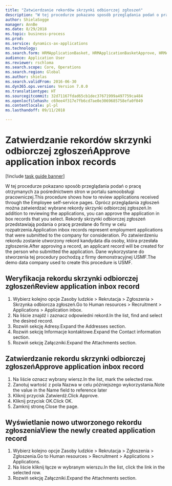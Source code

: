 ```yaml
--- 
title: "Zatwierdzanie rekordów skrzynki odbiorczej zgłoszeń"
description: "W tej procedurze pokazano sposób przeglądania podań o pracę otrzymanych za pośrednictwem stron w portalu samoobsługi pracowniczej."
author: ShielaSogge
manager: AnnBe
ms.date: 8/29/2018
ms.topic: business-process
ms.prod: 
ms.service: dynamics-ax-applications
ms.technology: 
ms.search.form: HRMApplicationBasket, HRMApplicationBasketApprove, HRMApplication
audience: Application User
ms.reviewer: rschloma
ms.search.scope: Core, Operations
ms.search.region: Global
ms.author: shielas
ms.search.validFrom: 2016-06-30
ms.dyn365.ops.version: Version 7.0.0
ms.translationtype: HT
ms.sourcegitcommit: 32d71167fdad65cb1dec37671999a497759ca484
ms.openlocfilehash: c69ee4f317e7fb6cd7ae0e3069685758efa0f049
ms.contentlocale: pl-pl
ms.lasthandoff: 09/11/2018

---
```

# <a name="approve-application-inbox-records"></a><span data-ttu-id="d30c5-103">Zatwierdzanie rekordów skrzynki odbiorczej zgłoszeń</span><span class="sxs-lookup"><span data-stu-id="d30c5-103">Approve application inbox records</span></span>

[!include [task guide banner](../../includes/task-guide-banner.md)]

<span data-ttu-id="d30c5-104">W tej procedurze pokazano sposób przeglądania podań o pracę otrzymanych za pośrednictwem stron w portalu samoobsługi pracowniczej.</span><span class="sxs-lookup"><span data-stu-id="d30c5-104">This procedure shows how to review applications received through the Employee self-service pages.</span></span> <span data-ttu-id="d30c5-105">Oprócz przeglądania zgłoszeń można zatwierdzać wybrane rekordy skrzynki odbiorczej zgłoszeń.</span><span class="sxs-lookup"><span data-stu-id="d30c5-105">In addition to reviewing the applications, you can approve the application in box records that you select.</span></span> <span data-ttu-id="d30c5-106">Rekordy skrzynki odbiorczej zgłoszeń przedstawiają podania o pracę przesłane do firmy w celu rozpatrzenia.</span><span class="sxs-lookup"><span data-stu-id="d30c5-106">Application inbox records represent employment applications that were submitted to the company for consideration.</span></span> <span data-ttu-id="d30c5-107">Po zatwierdzeniu rekordu zostanie utworzony rekord kandydata dla osoby, która przesłała zgłoszenie.</span><span class="sxs-lookup"><span data-stu-id="d30c5-107">After approving a record, an applicant record will be created for the person who submitted the application.</span></span> <span data-ttu-id="d30c5-108">Dane wykorzystane do stworzenia tej procedury pochodzą z firmy demonstracyjnej USMF.</span><span class="sxs-lookup"><span data-stu-id="d30c5-108">The demo data company used to create this procedure is USMF.</span></span>


## <a name="review-application-inbox-record"></a><span data-ttu-id="d30c5-109">Weryfikacja rekordu skrzynki odbiorczej zgłoszeń</span><span class="sxs-lookup"><span data-stu-id="d30c5-109">Review application inbox record</span></span>
1. <span data-ttu-id="d30c5-110">Wybierz kolejno opcje Zasoby ludzkie > Rekrutacja > Zgłoszenia > Skrzynka odbiorcza zgłoszeń.</span><span class="sxs-lookup"><span data-stu-id="d30c5-110">Go to Human resources > Recruitment > Applications > Application inbox.</span></span>
2. <span data-ttu-id="d30c5-111">Na liście znajdź i zaznacz odpowiedni rekord.</span><span class="sxs-lookup"><span data-stu-id="d30c5-111">In the list, find and select the desired record.</span></span>
3. <span data-ttu-id="d30c5-112">Rozwiń sekcję Adresy.</span><span class="sxs-lookup"><span data-stu-id="d30c5-112">Expand the Addresses section.</span></span>
4. <span data-ttu-id="d30c5-113">Rozwiń sekcję Informacje kontaktowe.</span><span class="sxs-lookup"><span data-stu-id="d30c5-113">Expand the Contact information section.</span></span>
5. <span data-ttu-id="d30c5-114">Rozwiń sekcję Załączniki.</span><span class="sxs-lookup"><span data-stu-id="d30c5-114">Expand the Attachments section.</span></span>

## <a name="approve-application-inbox-record"></a><span data-ttu-id="d30c5-115">Zatwierdzanie rekordu skrzynki odbiorczej zgłoszeń</span><span class="sxs-lookup"><span data-stu-id="d30c5-115">Approve application inbox record</span></span>
1. <span data-ttu-id="d30c5-116">Na liście oznacz wybrany wiersz.</span><span class="sxs-lookup"><span data-stu-id="d30c5-116">In the list, mark the selected row.</span></span>
2. <span data-ttu-id="d30c5-117">Zanotuj wartość z pola Nazwa w celu późniejszego wykorzystania.</span><span class="sxs-lookup"><span data-stu-id="d30c5-117">Note the value in the Name field to reference later</span></span>
3. <span data-ttu-id="d30c5-118">Kliknij przycisk Zatwierdź.</span><span class="sxs-lookup"><span data-stu-id="d30c5-118">Click Approve.</span></span>
4. <span data-ttu-id="d30c5-119">Kliknij przycisk OK.</span><span class="sxs-lookup"><span data-stu-id="d30c5-119">Click OK.</span></span>
5. <span data-ttu-id="d30c5-120">Zamknij stronę.</span><span class="sxs-lookup"><span data-stu-id="d30c5-120">Close the page.</span></span>

## <a name="view-the-newly-created-application-record"></a><span data-ttu-id="d30c5-121">Wyświetlanie nowo utworzonego rekordu zgłoszenia</span><span class="sxs-lookup"><span data-stu-id="d30c5-121">View the newly created application record</span></span>
1. <span data-ttu-id="d30c5-122">Wybierz kolejno opcje Zasoby ludzkie > Rekrutacja > Zgłoszenia > Zgłoszenia.</span><span class="sxs-lookup"><span data-stu-id="d30c5-122">Go to Human resources > Recruitment > Applications > Applications.</span></span>
2. <span data-ttu-id="d30c5-123">Na liście kliknij łącze w wybranym wierszu.</span><span class="sxs-lookup"><span data-stu-id="d30c5-123">In the list, click the link in the selected row.</span></span>
3. <span data-ttu-id="d30c5-124">Rozwiń sekcję Załączniki.</span><span class="sxs-lookup"><span data-stu-id="d30c5-124">Expand the Attachments section.</span></span>


